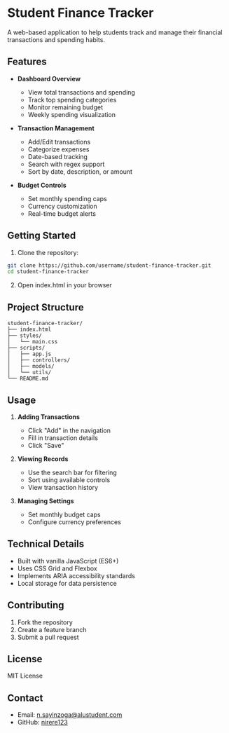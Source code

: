 # Student Finance Tracker

A web-based application to help students track and manage their financial transactions and spending habits.

## Features

- **Dashboard Overview**
  - View total transactions and spending
  - Track top spending categories
  - Monitor remaining budget
  - Weekly spending visualization

- **Transaction Management**
  - Add/Edit transactions
  - Categorize expenses
  - Date-based tracking
  - Search with regex support
  - Sort by date, description, or amount

- **Budget Controls**
  - Set monthly spending caps
  - Currency customization
  - Real-time budget alerts

## Getting Started

1. Clone the repository:
````bash
git clone https://github.com/username/student-finance-tracker.git
cd student-finance-tracker
````

2. Open index.html in your browser

## Project Structure

````
student-finance-tracker/
├── index.html
├── styles/
│   └── main.css
├── scripts/
│   ├── app.js
│   ├── controllers/
│   ├── models/
│   └── utils/
└── README.md
````

## Usage

1. **Adding Transactions**
   - Click "Add" in the navigation
   - Fill in transaction details
   - Click "Save"

2. **Viewing Records**
   - Use the search bar for filtering
   - Sort using available controls
   - View transaction history

3. **Managing Settings**
   - Set monthly budget caps
   - Configure currency preferences

## Technical Details

- Built with vanilla JavaScript (ES6+)
- Uses CSS Grid and Flexbox
- Implements ARIA accessibility standards
- Local storage for data persistence

## Contributing

1. Fork the repository
2. Create a feature branch
3. Submit a pull request

## License

MIT License

## Contact

- Email: n.sayinzoga@alustudent.com
- GitHub: [nirere123](https://github.com/nirere123)